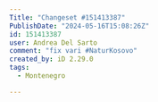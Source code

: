 ```yaml
---
Title: "Changeset #151413387"
PublishDate: "2024-05-16T15:08:26Z"
id: 151413387
user: Andrea Del Sarto
comment: "fix vari #NaturKosovo"
created_by: iD 2.29.0
tags:
  - Montenegro

---
```

